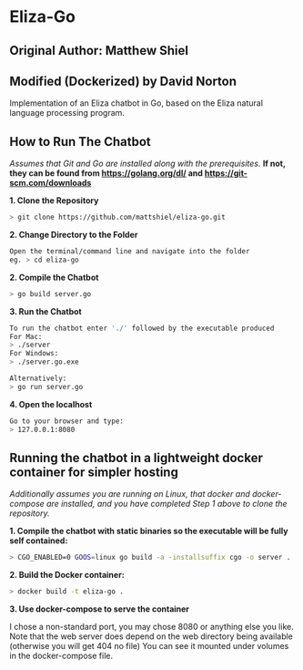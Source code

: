 # Eliza-Go

## Original Author: Matthew Shiel 
## Modified (Dockerized) by David Norton



Implementation of an Eliza chatbot in Go, based on the Eliza natural language processing program. 

## How to Run The Chatbot

*Assumes that Git and Go are installed along with the prerequisites.*
**If not, they can be found from https://golang.org/dl/ and https://git-scm.com/downloads**

**1. Clone the Repository**
```bash
> git clone https://github.com/mattshiel/eliza-go.git
```
**2. Change Directory to the Folder**

```bash
Open the terminal/command line and navigate into the folder 
eg. > cd eliza-go
```

**2. Compile the Chatbot**

```bash
> go build server.go
```

**3. Run the Chatbot**

```bash
To run the chatbot enter './' followed by the executable produced
For Mac:
> ./server
For Windows:
> ./server.go.exe

Alternatively:
> go run server.go
```

**4. Open the localhost**
```bash
Go to your browser and type:
> 127.0.0.1:8080
```

## Running the chatbot in a lightweight docker container for simpler hosting
*Additionally assumes you are running on Linux, that docker and docker-compose are installed, and you have completed Step 1 above to clone the repository.*


**1. Compile the chatbot with static binaries so the executable will be fully self contained:**
```bash
> CGO_ENABLED=0 GOOS=linux go build -a -installsuffix cgo -o server .
```

**2. Build the Docker container:**
```bash
> docker build -t eliza-go .
```

**3. Use docker-compose to serve the container**

I chose a non-standard port, you may chose 8080 or anything else you like. 
Note that the web server does depend on the web directory being available (otherwise you will get 404 no file)
You can see it mounted under volumes in the docker-compose file.
